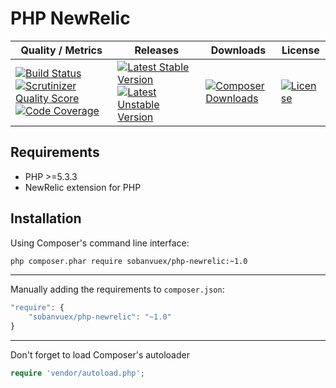 PHP NewRelic
============

| Quality / Metrics | Releases | Downloads | License |
| ----------------- | -------- | --------- | ------- |
[![Build Status](https://travis-ci.org/SobanVuex/php-newrelic.svg?branch=master)](https://travis-ci.org/SobanVuex/php-newrelic) [![Scrutinizer Quality Score](https://scrutinizer-ci.com/g/SobanVuex/php-newrelic/badges/quality-score.png?s=60d5ad67e11392a438abd053311d24bbf06ecf79)](https://scrutinizer-ci.com/g/SobanVuex/php-newrelic/) [![Code Coverage](https://scrutinizer-ci.com/g/SobanVuex/php-newrelic/badges/coverage.png?s=d4ca6c4d8348df87a5a3cd74e10145023bec3316)](https://scrutinizer-ci.com/g/SobanVuex/php-newrelic/) | [![Latest Stable Version](https://poser.pugx.org/sobanvuex/php-newrelic/version.png)](https://packagist.org/packages/sobanvuex/php-newrelic) [![Latest Unstable Version](https://poser.pugx.org/sobanvuex/php-newrelic/v/unstable.png)](https://packagist.org/packages/sobanvuex/php-newrelic) | [![Composer Downloads](https://poser.pugx.org/sobanvuex/php-newrelic/d/total.png)](https://packagist.org/packages/sobanvuex/php-newrelic) | [![License](https://poser.pugx.org/sobanvuex/php-newrelic/license.png)](https://packagist.org/packages/sobanvuex/php-newrelic)

Requirements
------------

- PHP >=5.3.3
- NewRelic extension for PHP

Installation
------------

Using Composer's command line interface:

```bash
php composer.phar require sobanvuex/php-newrelic:~1.0
```

- - -

Manually adding the requirements to `composer.json`:

```js
"require": {
    "sobanvuex/php-newrelic": "~1.0"
}
```

- - -

Don't forget to load Composer's autoloader

```php
require 'vendor/autoload.php';
```
